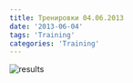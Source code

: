 ```yaml
---
title: Тренировки 04.06.2013
date: '2013-06-04'
tags: 'Training'
categories: 'Training'
---
```


![results](/assets/graphs/2013-06-04-workout.png)
